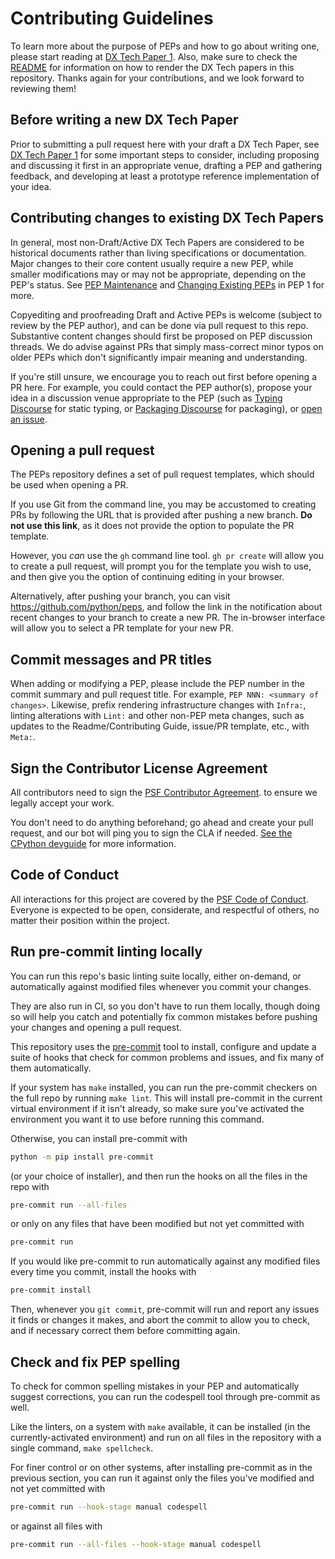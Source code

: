 # Contributing Guidelines

To learn more about the purpose of PEPs and how to go about writing one,
please start reading at [DX Tech Paper 1](https://devpasta.github.io/dx-0001/).
Also, make sure to check the [README](./README.md) for information on
how to render the DX Tech papers in this repository. Thanks again for your
contributions, and we look forward to reviewing them!

## Before writing a new DX Tech Paper

Prior to submitting a pull request here with your draft a DX Tech Paper, 
see [DX Tech Paper 1](https://peps.python.org/pep-0001/#start-new-paper) for
some important steps to consider, including proposing and discussing it
first in an appropriate venue, drafting a PEP and gathering feedback,
and developing at least a prototype reference implementation of your
idea.

## Contributing changes to existing DX Tech Papers

In general, most non-Draft/Active DX Tech Papers are considered to be historical
documents rather than living specifications or documentation. Major
changes to their core content usually require a new PEP, while smaller
modifications may or may not be appropriate, depending on the PEP\'s
status. 
See [PEP Maintenance](https://peps.python.org/pep-0001/#pep-maintenance) and
[Changing Existing
PEPs](https://peps.python.org/pep-0001/#changing-existing-peps) in PEP 1
for more.

Copyediting and proofreading Draft and Active PEPs is welcome (subject
to review by the PEP author), and can be done via pull request to this
repo. Substantive content changes should first be proposed on PEP
discussion threads. We do advise against PRs that simply mass-correct
minor typos on older PEPs which don\'t significantly impair meaning and
understanding.

If you\'re still unsure, we encourage you to reach out first before
opening a PR here. For example, you could contact the PEP author(s),
propose your idea in a discussion venue appropriate to the PEP (such as
[Typing Discourse](https://discuss.python.org/c/typing/) for static
typing, or [Packaging
Discourse](https://discuss.python.org/c/packaging/) for packaging), or
[open an issue](https://github.com/python/peps/issues).

## Opening a pull request

The PEPs repository defines a set of pull request templates, which
should be used when opening a PR.

If you use Git from the command line, you may be accustomed to creating
PRs by following the URL that is provided after pushing a new branch.
**Do not use this link**, as it does not provide the option to populate
the PR template.

However, you *can* use the `gh` command line tool. `gh pr create` will
allow you to create a pull request, will prompt you for the template you
wish to use, and then give you the option of continuing editing in your
browser.

Alternatively, after pushing your branch, you can visit
<https://github.com/python/peps>, and follow the link in the
notification about recent changes to your branch to create a new PR. The
in-browser interface will allow you to select a PR template for your new
PR.

## Commit messages and PR titles

When adding or modifying a PEP, please include the PEP number in the
commit summary and pull request title. For example,
`PEP NNN: <summary of changes>`. Likewise, prefix rendering
infrastructure changes with `Infra:`, linting alterations with `Lint:`
and other non-PEP meta changes, such as updates to the
Readme/Contributing Guide, issue/PR template, etc., with `Meta:`.

## Sign the Contributor License Agreement

All contributors need to sign the [PSF Contributor
Agreement](https://www.python.org/psf/contrib/contrib-form/). to ensure
we legally accept your work.

You don\'t need to do anything beforehand; go ahead and create your pull
request, and our bot will ping you to sign the CLA if needed. [See the
CPython devguide](https://devguide.python.org/pullrequest/#licensing)
for more information.

## Code of Conduct

All interactions for this project are covered by the [PSF Code of
Conduct](https://www.python.org/psf/codeofconduct/). Everyone is
expected to be open, considerate, and respectful of others, no matter
their position within the project.

## Run pre-commit linting locally

You can run this repo\'s basic linting suite locally, either on-demand,
or automatically against modified files whenever you commit your
changes.

They are also run in CI, so you don\'t have to run them locally, though
doing so will help you catch and potentially fix common mistakes before
pushing your changes and opening a pull request.

This repository uses the [pre-commit](https://pre-commit.com/) tool to
install, configure and update a suite of hooks that check for common
problems and issues, and fix many of them automatically.

If your system has `make` installed, you can run the pre-commit checkers
on the full repo by running `make lint`. This will install pre-commit in
the current virtual environment if it isn\'t already, so make sure
you\'ve activated the environment you want it to use before running this
command.

Otherwise, you can install pre-commit with

``` bash
python -m pip install pre-commit
```

(or your choice of installer), and then run the hooks on all the files
in the repo with

``` bash
pre-commit run --all-files
```

or only on any files that have been modified but not yet committed with

``` bash
pre-commit run
```

If you would like pre-commit to run automatically against any modified
files every time you commit, install the hooks with

``` bash
pre-commit install
```

Then, whenever you `git commit`, pre-commit will run and report any
issues it finds or changes it makes, and abort the commit to allow you
to check, and if necessary correct them before committing again.

## Check and fix PEP spelling

To check for common spelling mistakes in your PEP and automatically
suggest corrections, you can run the codespell tool through pre-commit
as well.

Like the linters, on a system with `make` available, it can be installed
(in the currently-activated environment) and run on all files in the
repository with a single command, `make spellcheck`.

For finer control or on other systems, after installing pre-commit as in
the previous section, you can run it against only the files you\'ve
modified and not yet committed with

``` bash
pre-commit run --hook-stage manual codespell
```

or against all files with

``` bash
pre-commit run --all-files --hook-stage manual codespell
```
